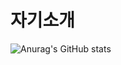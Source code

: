 # 자기소개
![Anurag's GitHub stats](https://github-readme-stats.vercel.app/api?username=mungjimangji&show_icons=true&theme=gruvbox)

